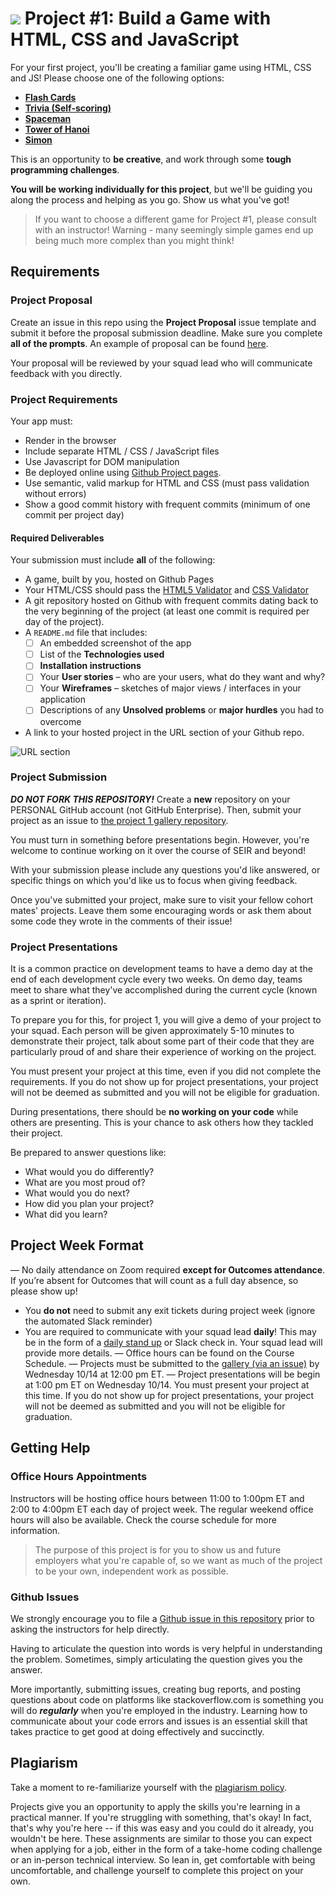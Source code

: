 # ![](https://ga-dash.s3.amazonaws.com/production/assets/logo-9f88ae6c9c3871690e33280fcf557f33.png) Project #1: Build a Game with HTML, CSS and JavaScript

For your first project, you'll be creating a familiar game using HTML, CSS and
JS! Please choose one of the following options:

- **[Flash Cards](project_choices.md#flash-cards)**
- **[Trivia (Self-scoring)](project_choices.md#self-scoring-trivia)**
- **[Spaceman](project_choices.md#spaceman)**
- **[Tower of Hanoi](project_choices.md#tower-of-hanoi)**
- **[Simon](project_choices.md#simon)**

This is an opportunity to **be creative**, and work through some **tough
programming challenges**.

**You will be working individually for this project**, but we'll be guiding you
along the process and helping as you go. Show us what you've got!

> If you want to choose a different game for Project #1, please consult with an
> instructor! Warning - many seemingly simple games end up being much more
> complex than you might think!

## Requirements

### Project Proposal

Create an issue in this repo using the **Project Proposal** issue template and submit it before the proposal submission deadline.  Make sure you complete **all of the prompts**.  An example of proposal can be found [here](project_proposal_example.md). 

Your proposal will be reviewed by your squad lead who will communicate feedback with you directly.

### Project Requirements

Your app must:

- Render in the browser
- Include separate HTML / CSS / JavaScript files
- Use Javascript for DOM manipulation
- Be deployed online using [Github Project pages](https://pages.github.com).
- Use semantic, valid markup for HTML and CSS (must pass validation without errors)
- Show a good commit history with frequent commits (minimum of one commit per project day)

#### Required Deliverables

Your submission must include **all** of the following:

- A game, built by you, hosted on Github Pages
- Your HTML/CSS should pass the [HTML5 Validator](https://html5.validator.nu)
  and [CSS Validator](https://jigsaw.w3.org/css-validator/)
- A git repository hosted on Github with frequent commits dating back to the
  very beginning of the project (at least one commit is required per day of the project).
- A `README.md` file that includes:
  - [ ] An embedded screenshot of the app
  - [ ] List of the **Technologies used**
  - [ ] **Installation instructions**
  - [ ] Your **User stories** – who are your users, what do they want
        and why?
  - [ ] Your **Wireframes** – sketches of major views / interfaces in
        your application
  - [ ] Descriptions of any **Unsolved problems** or **major hurdles** you had
        to overcome
- A link to your hosted project in the URL section of your Github repo.

![URL section](https://media.giphy.com/media/WUsOlSNbPlE72OudJs/giphy.gif)

### Project Submission

**_DO NOT FORK THIS REPOSITORY!_** Create a **new** repository on your PERSONAL GitHub account (not GitHub Enterprise). Then, submit your project as an issue to [the project 1 gallery repository](https://git.generalassemb.ly/seir-921/project1-gallery).

You must turn in something before presentations begin. However, you're welcome
to continue working on it over the course of SEIR and beyond!

With your submission please include any questions you'd like answered, or
specific things on which you'd like us to focus when giving feedback.

Once you've submitted your project, make sure to visit your fellow cohort mates' projects.  Leave them some encouraging words or ask them about some code they wrote in the comments of their issue!

### Project Presentations

It is a common practice on development teams to have a demo day at the end of each development cycle every two weeks. On demo day, teams meet to share what they've accomplished during the current cycle (known as a sprint or iteration).  

To prepare you for this, for project 1, you will give a demo of your project to your squad.  Each person will be given approximately 5-10 minutes to demonstrate their project, talk about some part of their code that they are particularly proud of and share their experience of working on the project.  

You must present your project at this time, even if you did not complete the requirements.  If you do not show up for project presentations, your project will not be deemed as submitted and you will not be eligible for graduation.  

During presentations, there should be **no working on your code** while others are presenting. This is your
chance to ask others how they tackled their project.

Be prepared to answer questions like:

- What would you do differently?
- What are you most proud of?
- What would you do next?
- How did you plan your project?
- What did you learn?


## Project Week Format

— No daily attendance on Zoom required **except for Outcomes attendance**. If you’re absent for Outcomes that will count as a full day absence, so please show up!
- You **do not** need to submit any exit tickets during project week (ignore the automated Slack reminder)
- You are required to communicate with your squad lead **daily**!  This may be in the form of a [daily stand up](https://geekbot.com/blog/daily-standup-meeting/?k_id=dsa-910872033553&adgroup_id=96910465570&campaign_name_ad=10071775578&gclid=CjwKCAjwzvX7BRAeEiwAsXExo25ZchZ9JOgDt-esFT0qW6Dj36sgBtYkCHLhf-NPH4W7Cw1rKiWhkxoCXVUQAvD_BwE) or Slack check in.  Your squad lead will provide more details.
— Office hours can be found on the Course Schedule.
— Projects must be submitted to the [gallery (via an issue)](https://git.generalassemb.ly/sei-921/project1-gallery/issues/new?assignees=&labels=&template=project-submission.md&title=YOUR+FULL+NAME) by Wednesday 10/14 at 12:00 pm ET.
— Project presentations will be begin at 1:00 pm ET on Wednesday 10/14.  You must present your project at this time.  If you do not show up for project presentations, your project will not be deemed as submitted and you will not be eligible for graduation.  

## Getting Help

### Office Hours Appointments

Instructors will be hosting office hours between 11:00 to 1:00pm ET and 2:00 to 4:00pm ET
each day of project week. The regular weekend office hours will also be available.
Check the course schedule for more information.

> The purpose of this project is for you to show us and future employers what
> you're capable of, so we want as much of the project to be your own,
> independent work as possible. 

### Github Issues

We strongly encourage you to file a [Github issue in this repository](https://git.generalassemb.ly/sei-921/project-1/issues/new?assignees=&labels=&template=ISSUE_TEMPLATE.md&title=YOUR+NAME+-+BUG+DESCRIPTION) prior to asking the instructors
for help directly. 

Having to articulate the question into words is very helpful in understanding the problem. Sometimes, simply articulating the question gives you the answer. 

More importantly, submitting issues, creating bug reports, and posting questions about code on platforms like stackoverflow.com is something you will do ***regularly*** when you're employed in the industry.  Learning how to communicate about your code errors and issues is an essential skill that takes practice to get good at doing effectively and succinctly.

## Plagiarism

Take a moment to re-familiarize yourself with the [plagiarism policy](https://git.generalassemb.ly/seir-921/course-intro/blob/master/plagiarism.md).  

Projects give you an opportunity to apply the skills you're learning in a practical manner.  If you're struggling with something, that's okay!  In fact, that's why you're here -- if this was easy and you could do it already, you wouldn't be here. These assignments are similar to those you can expect when applying for a job,
either in the form of a take-home coding challenge or an in-person technical
interview. So lean in, get comfortable with being uncomfortable, and challenge
yourself to complete this project on your own.
